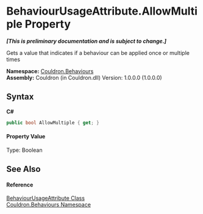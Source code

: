 # BehaviourUsageAttribute.AllowMultiple Property 
 _**\[This is preliminary documentation and is subject to change.\]**_

Gets a value that indicates if a behaviour can be applied once or multiple times

**Namespace:**&nbsp;<a href="N_Couldron_Behaviours">Couldron.Behaviours</a><br />**Assembly:**&nbsp;Couldron (in Couldron.dll) Version: 1.0.0.0 (1.0.0.0)

## Syntax

**C#**<br />
``` C#
public bool AllowMultiple { get; }
```


#### Property Value
Type: Boolean

## See Also


#### Reference
<a href="T_Couldron_Behaviours_BehaviourUsageAttribute">BehaviourUsageAttribute Class</a><br /><a href="N_Couldron_Behaviours">Couldron.Behaviours Namespace</a><br />